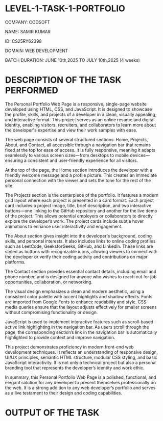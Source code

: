 # LEVEL-1-TASK-1-PORTFOLIO

COMPANY: CODSOFT

NAME: SAMIR KUMAR

ID: CS25RY62398

DOMAIN: WEB DEVELOPMENT

BATCH DURATION: JUNE 10th,2025 TO JULY 10th,2025 (4 weeks)

# DESCRIPTION OF THE TASK PERFORMED

The Personal Portfolio Web Page is a responsive, single-page website developed using HTML, CSS, and JavaScript. It is designed to showcase the profile, skills, and projects of a developer in a clean, visually appealing, and interactive format. This project serves as an online resume and digital identity, enabling visitors, recruiters, and collaborators to learn more about the developer's expertise and view their work samples with ease.

The web page consists of several structured sections: Home, Projects, About, and Contact, all accessible through a navigation bar that remains fixed at the top for ease of access. It is fully responsive, meaning it adapts seamlessly to various screen sizes—from desktops to mobile devices—ensuring a consistent and user-friendly experience for all visitors.

At the top of the page, the Home section introduces the developer with a friendly welcome message and a profile picture. This creates an immediate personal connection with the viewer and sets the tone for the rest of the site.

The Projects section is the centerpiece of the portfolio. It features a modern grid layout where each project is presented in a card format. Each project card includes a project image, title, brief description, and two interactive buttons—one linking to the GitHub repository and another for the live demo of the project. This allows potential employers or collaborators to directly explore the developer’s work. The project cards include subtle hover animations to enhance user interactivity and engagement.

The About section gives insight into the developer's background, coding skills, and personal interests. It also includes links to online coding profiles such as LeetCode, GeeksforGeeks, GitHub, and LinkedIn. These links are styled as buttons with recognizable icons, allowing viewers to connect with the developer or verify their coding activity and contributions on major platforms.

The Contact section provides essential contact details, including email and phone number, and is designed for anyone who wishes to reach out for job opportunities, collaboration, or networking.

The visual design emphasizes a clean and modern aesthetic, using a consistent color palette with accent highlights and shadow effects. Fonts are imported from Google Fonts to enhance readability and style. CSS media queries ensure that the layout adjusts effectively for smaller screens without compromising functionality or design.

JavaScript is used to implement interactive features such as scroll-based active link highlighting in the navigation bar. As users scroll through the page, the corresponding section’s link in the navigation bar is automatically highlighted to provide context and improve navigation.

This project demonstrates proficiency in modern front-end web development techniques. It reflects an understanding of responsive design, UI/UX principles, semantic HTML structure, modular CSS styling, and basic JavaScript interactivity. It is not only a technical project but also a personal branding tool that represents the developer’s identity and work ethic.

In summary, this Personal Portfolio Web Page is a polished, functional, and elegant solution for any developer to present themselves professionally on the web. It is a strong addition to any web developer’s portfolio and serves as a live testament to their design and coding capabilities.

# OUTPUT OF THE TASK



